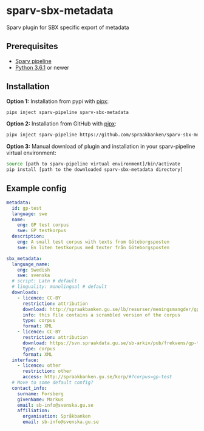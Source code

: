 # sparv-sbx-metadata
Sparv plugin for SBX specific export of metadata


## Prerequisites

* [Sparv pipeline](https://github.com/spraakbanken/sparv-pipeline)
* [Python 3.6.1](http://python.org/) or newer

## Installation

**Option 1:** Installation from pypi with [pipx](https://pipxproject.github.io/pipx/):
```bash
pipx inject sparv-pipeline sparv-sbx-metadata
```

**Option 2:** Installation from GitHub with [pipx](https://pipxproject.github.io/pipx/):
```bash
pipx inject sparv-pipeline https://github.com/spraakbanken/sparv-sbx-metadata/archive/latest.tar.gz
```

**Option 3:** Manual download of plugin and installation in your sparv-pipeline virtual environment:
```bash
source [path to sparv-pipeline virtual environment]/bin/activate
pip install [path to the downloaded sparv-sbx-metadata directory]
```


## Example config
```yaml
metadata:
  id: gp-test
  language: swe
  name:
    eng: GP test corpus
    swe: GP testkorpus
  description:
    eng: A small test corpus with texts from Göteborgsposten
    swe: En liten testkorpus med texter från Göteborgsposten

sbx_metadata:
  language_name:
    eng: Swedish
    swe: svenska
  # script: Latn # default
  # linguality: monolingual # default
  downloads:
    - licence: CC-BY
      restriction: attribution
      download: http://spraakbanken.gu.se/lb/resurser/meningsmangder/gp-test.xml.bz2
      info: this file contains a scrambled version of the corpus
      type: corpus
      format: XML
    - licence: CC-BY
      restriction: attribution
      download: https://svn.spraakdata.gu.se/sb-arkiv/pub/frekvens/gp-test.csv
      type: corpus
      format: XML
  interface:
    - licence: other
      restriction: other
      access: http://spraakbanken.gu.se/korp/#?corpus=gp-test
  # Move to some default config?
  contact_info:
    surname: Forsberg
    givenName: Markus
    email: sb-info@svenska.gu.se
    affiliation: 
      organisation: Språkbanken
      email: sb-info@svenska.gu.se
```
